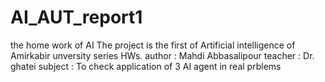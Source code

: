# AI_AUT_report1
the  home work of AI 
The project is the first of Artificial intelligence of Amirkabir unversity series HWs.
author : Mahdi Abbasalipour
teacher : Dr. ghatei
subject : To check application of  3 AI agent in real prblems
